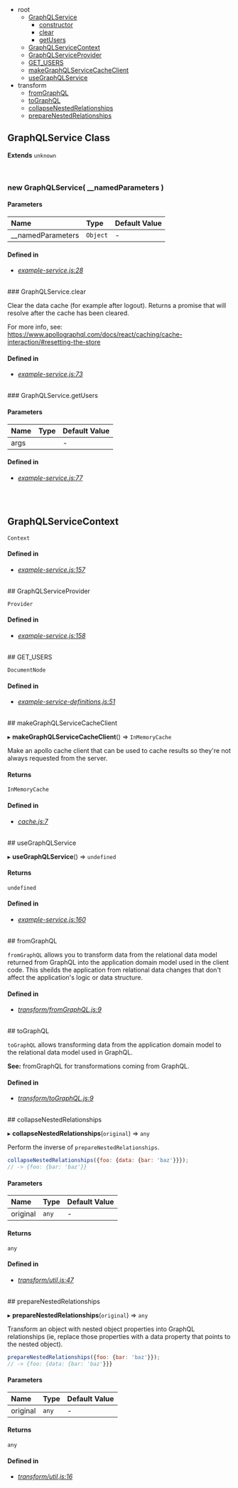- root
  - <a href="#exampleservice">GraphQLService</a>
    - <a href="#constructor">constructor</a>
    - <a href="#clear">clear</a>
    - <a href="#getusers">getUsers</a>
  - <a href="#exampleservicecontext">GraphQLServiceContext</a>
  - <a href="#exampleserviceprovider">GraphQLServiceProvider</a>
  - <a href="#get_users">GET_USERS</a>
  - <a href="#makeexampleservicecacheclient">makeGraphQLServiceCacheClient</a>
  - <a href="#useexampleservice">useGraphQLService</a>
- transform
  - <a href="#fromexamplegraph">fromGraphQL</a>
  - <a href="#toexamplegraph">toGraphQL</a>
  - <a href="#collapsenestedrelationships">collapseNestedRelationships</a>
  - <a href="#preparenestedrelationships">prepareNestedRelationships</a>


## GraphQLService Class

__Extends__
`unknown`


<br/>

### new GraphQLService( __namedParameters )



#### Parameters
| Name | Type | Default Value |
| :--- | :--- | :------------ |
| __namedParameters | `Object` | *-* |


#### Defined in
- *[example-service.js:28](https://github.com/soulfresh/react-website-template/tree/master/src/services/example-graphql-service/example-service.js#L28)*

<br/>### GraphQLService.clear


Clear the data cache (for example after logout).
Returns a promise that will resolve after the
cache has been cleared.

For more info, see:
https://www.apollographql.com/docs/react/caching/cache-interaction/#resetting-the-store






#### Defined in
- *[example-service.js:73](https://github.com/soulfresh/react-website-template/tree/master/src/services/example-graphql-service/example-service.js#L73)*

<br/>### GraphQLService.getUsers




#### Parameters
| Name | Type | Default Value |
| :--- | :--- | :------------ |
| args |  | *-* |


#### Defined in
- *[example-service.js:77](https://github.com/soulfresh/react-website-template/tree/master/src/services/example-graphql-service/example-service.js#L77)*

<br/><br/>
## GraphQLServiceContext



`Context`

#### Defined in
- *[example-service.js:157](https://github.com/soulfresh/react-website-template/tree/master/src/services/example-graphql-service/example-service.js#L157)*

<br/>
## GraphQLServiceProvider



`Provider`

#### Defined in
- *[example-service.js:158](https://github.com/soulfresh/react-website-template/tree/master/src/services/example-graphql-service/example-service.js#L158)*

<br/>
## GET_USERS



`DocumentNode`

#### Defined in
- *[example-service-definitions.js:51](https://github.com/soulfresh/react-website-template/tree/master/src/services/example-graphql-service/example-service-definitions.js#L51)*

<br/>
## makeGraphQLServiceCacheClient

  ▸ **makeGraphQLServiceCacheClient**() => `InMemoryCache`

Make an apollo cache client that can be used to cache results so they're
not always requested from the server.






#### Returns
`InMemoryCache` 


#### Defined in
- *[cache.js:7](https://github.com/soulfresh/react-website-template/tree/master/src/services/example-graphql-service/cache.js#L7)*

<br/>
## useGraphQLService

  ▸ **useGraphQLService**() => `undefined`





#### Returns
`undefined` 


#### Defined in
- *[example-service.js:160](https://github.com/soulfresh/react-website-template/tree/master/src/services/example-graphql-service/example-service.js#L160)*

<br/>
## fromGraphQL

`fromGraphQL` allows you to transform data from
the relational data model returned from GraphQL into
the application domain model used in the client code.
This sheilds the application from relational data changes
that don't affect the application's logic or data structure.






#### Defined in
- *[transform/fromGraphQL.js:9](https://github.com/soulfresh/react-website-template/tree/master/src/services/example-graphql-service/transform/fromGraphQL.js#L9)*

<br/>
## toGraphQL

`toGraphQL` allows transforming data
from the application domain model to
the relational data model used in GraphQL.


__See:__ fromGraphQL for transformations coming from GraphQL. <br/>




#### Defined in
- *[transform/toGraphQL.js:9](https://github.com/soulfresh/react-website-template/tree/master/src/services/example-graphql-service/transform/toGraphQL.js#L9)*

<br/>
## collapseNestedRelationships

  ▸ **collapseNestedRelationships**(`original`) => `any`

Perform the inverse of `prepareNestedRelationships`.

```js
collapseNestedRelationships({foo: {data: {bar: 'baz'}}});
// -> {foo: {bar: 'baz'}}
```




#### Parameters
| Name | Type | Default Value |
| :--- | :--- | :------------ |
| original | `any` | *-* |


#### Returns
`any` 


#### Defined in
- *[transform/util.js:47](https://github.com/soulfresh/react-website-template/tree/master/src/services/example-graphql-service/transform/util.js#L47)*

<br/>
## prepareNestedRelationships

  ▸ **prepareNestedRelationships**(`original`) => `any`

Transform an object with nested object properties into
GraphQL relationships (ie, replace those properties with
a data property that points to the nested object).

```js
prepareNestedRelationships({foo: {bar: 'baz'}});
// -> {foo: {data: {bar: 'baz'}}}
```




#### Parameters
| Name | Type | Default Value |
| :--- | :--- | :------------ |
| original | `any` | *-* |


#### Returns
`any` 


#### Defined in
- *[transform/util.js:16](https://github.com/soulfresh/react-website-template/tree/master/src/services/example-graphql-service/transform/util.js#L16)*

<br/>
